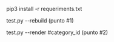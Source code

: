 pip3 install -r requeriments.txt

test.py --rebuild (punto #1)

test.py --render #category_id (punto #2)